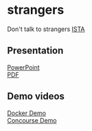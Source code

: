 # strangers
Don't talk to strangers [ISTA](https://istacon.org/)


Presentation
------------

[PowerPoint](https://github.com/hsiliev/strangers/raw/master/presentation/Strangers.pptx)   
[PDF](https://github.com/hsiliev/strangers/raw/master/presentation/Strangers.pdf)   

Demo videos
-----------
[Docker Demo](https://youtu.be/NZlg3edfmdc)   
[Concourse Demo](https://youtu.be/66IFPqtSgiM)   
